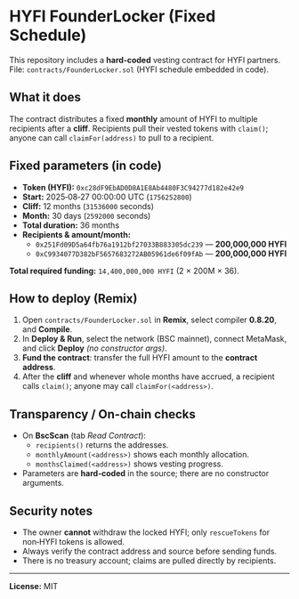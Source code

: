 # HYFI FounderLocker (Fixed Schedule)

This repository includes a **hard‑coded** vesting contract for HYFI partners.  
File: `contracts/FounderLocker.sol` (HYFI schedule embedded in code).

## What it does
The contract distributes a fixed **monthly** amount of HYFI to multiple recipients after a **cliff**. 
Recipients pull their vested tokens with `claim()`; anyone can call `claimFor(address)` to pull to a recipient.

## Fixed parameters (in code)
- **Token (HYFI):** `0xc28dF9EbAD0D8A1E8Ab4480F3C94277d182e42e9`
- **Start:** 2025‑08‑27 00:00:00 UTC (`1756252800`)
- **Cliff:** 12 months (`31536000` seconds)
- **Month:** 30 days (`2592000` seconds)
- **Total duration:** 36 months
- **Recipients & amount/month:**
  - `0x251Fd09D5a64fb76a1912bf27033B883305dc239` — **200,000,000 HYFI**
  - `0xC9934077D382bF5657683272AB05961de6f09fAb` — **200,000,000 HYFI**

**Total required funding:** `14,400,000,000 HYFI` (2 × 200M × 36).

## How to deploy (Remix)
1. Open `contracts/FounderLocker.sol` in **Remix**, select compiler **0.8.20**, and **Compile**.
2. In **Deploy & Run**, select the network (BSC mainnet), connect MetaMask, and click **Deploy** *(no constructor args)*.
3. **Fund the contract**: transfer the full HYFI amount to the **contract address**.
4. After the **cliff** and whenever whole months have accrued, a recipient calls `claim()`; anyone may call `claimFor(<address>)`.

## Transparency / On-chain checks
- On **BscScan** (tab *Read Contract*):
  - `recipients()` returns the addresses.
  - `monthlyAmount(<address>)` shows each monthly allocation.
  - `monthsClaimed(<address>)` shows vesting progress.
- Parameters are **hard‑coded** in the source; there are no constructor arguments.

## Security notes
- The owner **cannot** withdraw the locked HYFI; only `rescueTokens` for non‑HYFI tokens is allowed.
- Always verify the contract address and source before sending funds.
- There is no treasury account; claims are pulled directly by recipients.

---

**License:** MIT

